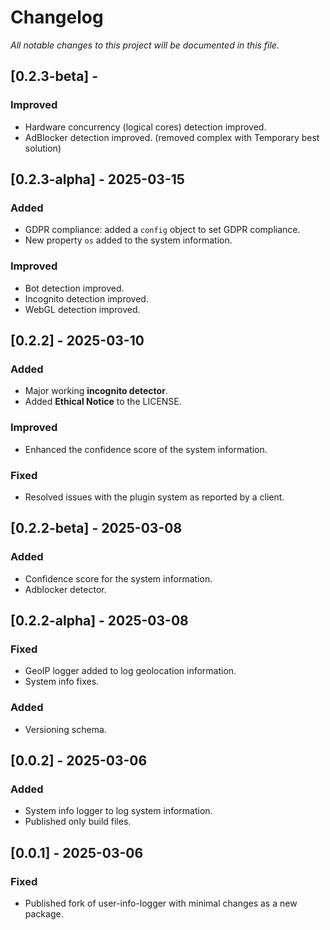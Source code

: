 # Changelog

_All notable changes to this project will be documented in this file._

## [0.2.3-beta] - 
### Improved
- Hardware concurrency (logical cores) detection improved.
- AdBlocker detection improved. (removed complex with Temporary best solution)

## [0.2.3-alpha] - 2025-03-15

### Added
- GDPR compliance: added a `config` object to set GDPR compliance.
- New property `os` added to the system information.

### Improved
- Bot detection improved.
- Incognito detection improved.
- WebGL detection improved.

## [0.2.2] - 2025-03-10

### Added
- Major working **incognito detector**.
- Added **Ethical Notice** to the LICENSE.

### Improved
- Enhanced the confidence score of the system information.

### Fixed
- Resolved issues with the plugin system as reported by a client.

## [0.2.2-beta] - 2025-03-08

### Added
- Confidence score for the system information.
- Adblocker detector.

## [0.2.2-alpha] - 2025-03-08

### Fixed
- GeoIP logger added to log geolocation information.
- System info fixes.

### Added
- Versioning schema.

## [0.0.2] - 2025-03-06

### Added
- System info logger to log system information.
- Published only build files.

## [0.0.1] - 2025-03-06

### Fixed
- Published fork of user-info-logger with minimal changes as a new package.
